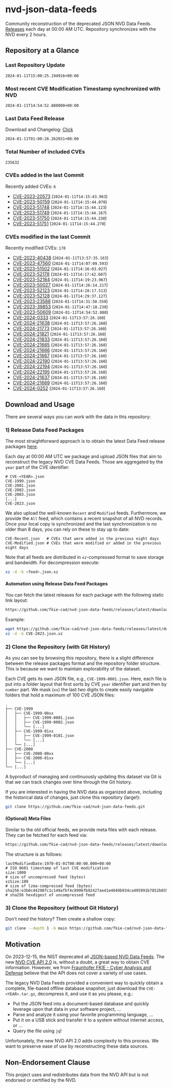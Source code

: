 # nvd-json-data-feeds

Community reconstruction of the deprecated JSON NVD Data Feeds. 
[Releases](https://github.com/fkie-cad/nvd-json-data-feeds/releases/latest) each day at 00:00 AM UTC.
Repository synchronizes with the NVD every 2 hours.

## Repository at a Glance

### Last Repository Update

```plain
2024-01-11T15:00:25.194916+00:00
```

### Most recent CVE Modification Timestamp synchronized with NVD

```plain
2024-01-11T14:54:52.880000+00:00
```

### Last Data Feed Release

Download and Changelog: [Click](https://github.com/fkie-cad/nvd-json-data-feeds/releases/latest)

```plain
2024-01-11T01:00:28.262031+00:00
```

### Total Number of included CVEs

```plain
235632
```

### CVEs added in the last Commit

Recently added CVEs: `6`

* [CVE-2023-20573](CVE-2023/CVE-2023-205xx/CVE-2023-20573.json) (`2024-01-11T14:15:43.963`)
* [CVE-2023-50159](CVE-2023/CVE-2023-501xx/CVE-2023-50159.json) (`2024-01-11T14:15:44.070`)
* [CVE-2023-51748](CVE-2023/CVE-2023-517xx/CVE-2023-51748.json) (`2024-01-11T14:15:44.123`)
* [CVE-2023-51749](CVE-2023/CVE-2023-517xx/CVE-2023-51749.json) (`2024-01-11T14:15:44.167`)
* [CVE-2023-51750](CVE-2023/CVE-2023-517xx/CVE-2023-51750.json) (`2024-01-11T14:15:44.230`)
* [CVE-2023-51751](CVE-2023/CVE-2023-517xx/CVE-2023-51751.json) (`2024-01-11T14:15:44.270`)


### CVEs modified in the last Commit

Recently modified CVEs: `178`

* [CVE-2023-40438](CVE-2023/CVE-2023-404xx/CVE-2023-40438.json) (`2024-01-11T13:57:35.163`)
* [CVE-2023-47560](CVE-2023/CVE-2023-475xx/CVE-2023-47560.json) (`2024-01-11T14:07:09.593`)
* [CVE-2023-51502](CVE-2023/CVE-2023-515xx/CVE-2023-51502.json) (`2024-01-11T14:16:03.027`)
* [CVE-2023-52178](CVE-2023/CVE-2023-521xx/CVE-2023-52178.json) (`2024-01-11T14:17:42.607`)
* [CVE-2023-52184](CVE-2023/CVE-2023-521xx/CVE-2023-52184.json) (`2024-01-11T14:19:23.967`)
* [CVE-2023-50027](CVE-2023/CVE-2023-500xx/CVE-2023-50027.json) (`2024-01-11T14:26:14.217`)
* [CVE-2023-52123](CVE-2023/CVE-2023-521xx/CVE-2023-52123.json) (`2024-01-11T14:28:17.513`)
* [CVE-2023-52128](CVE-2023/CVE-2023-521xx/CVE-2023-52128.json) (`2024-01-11T14:29:37.127`)
* [CVE-2023-23588](CVE-2023/CVE-2023-235xx/CVE-2023-23588.json) (`2024-01-11T14:31:50.550`)
* [CVE-2023-39853](CVE-2023/CVE-2023-398xx/CVE-2023-39853.json) (`2024-01-11T14:47:18.230`)
* [CVE-2023-50609](CVE-2023/CVE-2023-506xx/CVE-2023-50609.json) (`2024-01-11T14:54:52.880`)
* [CVE-2024-0333](CVE-2024/CVE-2024-03xx/CVE-2024-0333.json) (`2024-01-11T13:57:26.160`)
* [CVE-2024-21638](CVE-2024/CVE-2024-216xx/CVE-2024-21638.json) (`2024-01-11T13:57:26.160`)
* [CVE-2024-21773](CVE-2024/CVE-2024-217xx/CVE-2024-21773.json) (`2024-01-11T13:57:26.160`)
* [CVE-2024-21821](CVE-2024/CVE-2024-218xx/CVE-2024-21821.json) (`2024-01-11T13:57:26.160`)
* [CVE-2024-21833](CVE-2024/CVE-2024-218xx/CVE-2024-21833.json) (`2024-01-11T13:57:26.160`)
* [CVE-2024-21665](CVE-2024/CVE-2024-216xx/CVE-2024-21665.json) (`2024-01-11T13:57:26.160`)
* [CVE-2024-21666](CVE-2024/CVE-2024-216xx/CVE-2024-21666.json) (`2024-01-11T13:57:26.160`)
* [CVE-2024-21667](CVE-2024/CVE-2024-216xx/CVE-2024-21667.json) (`2024-01-11T13:57:26.160`)
* [CVE-2024-22190](CVE-2024/CVE-2024-221xx/CVE-2024-22190.json) (`2024-01-11T13:57:26.160`)
* [CVE-2024-22194](CVE-2024/CVE-2024-221xx/CVE-2024-22194.json) (`2024-01-11T13:57:26.160`)
* [CVE-2024-22195](CVE-2024/CVE-2024-221xx/CVE-2024-22195.json) (`2024-01-11T13:57:26.160`)
* [CVE-2024-21637](CVE-2024/CVE-2024-216xx/CVE-2024-21637.json) (`2024-01-11T13:57:26.160`)
* [CVE-2024-21669](CVE-2024/CVE-2024-216xx/CVE-2024-21669.json) (`2024-01-11T13:57:26.160`)
* [CVE-2024-0252](CVE-2024/CVE-2024-02xx/CVE-2024-0252.json) (`2024-01-11T13:57:26.160`)


## Download and Usage

There are several ways you can work with the data in this repository:

### 1) Release Data Feed Packages

The most straightforward approach is to obtain the latest Data Feed release packages [here](https://github.com/fkie-cad/nvd-json-data-feeds/releases/latest).

Each day at 00:00 AM UTC we package and upload JSON files that aim to reconstruct the legacy NVD CVE Data Feeds.
Those are aggregated by the `year` part of the CVE identifier:

```
# CVE-<YEAR>.json
CVE-1999.json
CVE-2001.json
CVE-2002.json
CVE-2003.json
[...]
CVE-2023.json
```

We also upload the well-known `Recent` and `Modified` feeds.
Furthermore, we provide the `All` feed, which contains a recent snapshot of all NVD records.
Once your local copy is synchronized and the last synchronization is no older than 8 days, you can rely on these to stay up to date:

```plain
CVE-Recent.json   # CVEs that were added in the previous eight days
CVE-Modified.json # CVEs that were modified or added in the previous eight days
```

Note that all feeds are distributed in `xz`-compressed format to save storage and bandwidth.
For decompression execute:

```sh
xz -d -k <feed>.json.xz
```


#### Automation using Release Data Feed Packages

You can fetch the latest releases for each package with the following static link layout:

```sh
https://github.com/fkie-cad/nvd-json-data-feeds/releases/latest/download/CVE-<YEAR>.json.xz
```

Example:

```sh
wget https://github.com/fkie-cad/nvd-json-data-feeds/releases/latest/download/CVE-2023.json.xz
xz -d -k CVE-2023.json.xz
```



### 2) Clone the Repository (with Git History)

As you can see by browsing this repository, there is a slight difference between the release packages format and the repository folder structure.
This is because we want to maintain explorability of the dataset.

Each CVE gets its own JSON file, e.g., `CVE-1999-0001.json`.
Here, each file is put into a folder layout that first sorts by CVE `year` identifier part and then by `number` part.
We mask (`xx`) the last two digits to create easily navigable folders that hold a maximum of 100 CVE JSON files:

```plain
.
├── CVE-1999
│   ├── CVE-1999-00xx
│   │   ├── CVE-1999-0001.json
│   │   ├── CVE-1999-0002.json
│   │   └── [...]
│   ├── CVE-1999-01xx
│   │   ├── CVE-1999-0101.json
│   │   └── [...]
│   └── [...]
├── CVE-2000
│   ├── CVE-2000-00xx
│   ├── CVE-2000-01xx
│   └── [...]
└── [...]
```

A byproduct of managing and continuously updating this dataset via Git is that we can track changes over time through the Git history.

If you are interested in having the NVD data as organized above, including the historical data of changes, just clone this repository (large!):

```sh
git clone https://github.com/fkie-cad/nvd-json-data-feeds.git
```

#### (Optional) Meta Files

Similar to the old official feeds, we provide meta files with each release. They can be fetched for each feed via:

```sh
https://github.com/fkie-cad/nvd-json-data-feeds/releases/latest/download/CVE-<YEAR>.meta
```

The structure is as follows:

```plain
lastModifiedDate:1970-01-01T00:00:00.000+00:00                          # ISO 8601 timestamp of last CVE modification
size:1000                                                               # size of uncompressed feed (bytes)
xzSize:100                                                              # size of lzma-compressed feed (bytes)
sha256:e3b0c44298fc1c149afbf4c8996fb92427ae41e4649b934ca495991b7852b855 # sha256 hexdigest of uncompressed feed
```


### 3) Clone the Repository (without Git History)

Don't need the history? Then create a shallow copy:

```sh
git clone --depth 1 -b main https://github.com/fkie-cad/nvd-json-data-feeds.git
```

## Motivation

On 2023-12-15, the NIST deprecated all [JSON-based NVD Data Feeds](https://nvd.nist.gov/vuln/data-feeds#divRetirementBanner-1).
The new [NVD CVE API 2.0](https://nvd.nist.gov/developers/vulnerabilities) is, without a doubt, a great way to obtain CVE information.
However, we from [Fraunhofer FKIE - Cyber Analysis and Defense](https://www.fkie.fraunhofer.de/en/departments/cad.html) believe that the API does not cover a variety of use cases.

The legacy NVD Data Feeds provided a convenient way to quickly obtain a complete, file-based offline database snapshot; just download the `CVE-<YEAR>.tar.gz`, decompress it, and use it as you please, e.g.:

* Put the JSON feed into a document-based database and quickly leverage upon that data in your software project, ...
* Parse and analyze it using your favorite programming language, ...
* Put it on a USB stick and transfer it to a system without internet access, or ...
* Query the file using `jq`!

Unfortunately, the new NVD API 2.0 adds complexity to this process.
We want to preserve ease of use by reconstructing these data sources.

## Non-Endorsement Clause

This project uses and redistributes data from the NVD API but is not endorsed or certified by the NVD.